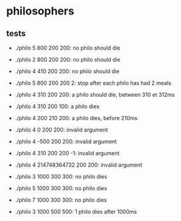 # philosophers

## tests
- ./philo 5 800 200 200: no philo should die
- ./philo 2 800 200 200: no philo should die
- ./philo 4 410 200 200: no philo should die

- ./philo 5 800 200 200 2: stop after each philo has had 2 meals
- ./philo 4 310 200 200: a philo should die, between 310 et 312ms
- ./philo 4 310 200 100: a philo dies
- ./philo 4 200 210 200: a philo dies, before 210ms


- ./philo 4 0 200 200: invalid argument
- ./philo 4 -500 200 200: invalid argument
- ./philo 4 310 200 200 -1: invalid argument
- ./philo 4 214748364732 200 200: invalid argument

- ./philo 3 1000 300 300: no philo dies
- ./philo 5 1000 300 300: no philo dies
- ./philo 7 1000 300 300: no philo dies

- ./philo 3 1000 500 500: 1 philo dies after 1000ms